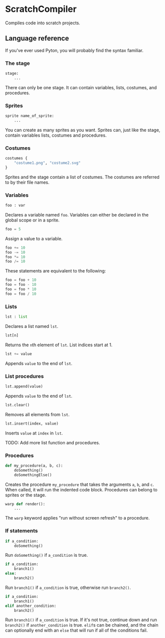 # ScratchCompiler

Compiles code into scratch projects.

## Language reference

If you've ever used Pyton, you will probably find the syntax familiar.

### The stage

```python
stage:
	...
```
There can only be one stage. It can contain variables, lists, costumes, and
procedures.

### Sprites

```python
sprite name_of_sprite:
	...
```
You can create as many sprites as you want. Sprites can, just like the stage,
contain variables lists, costumes and procedures.

### Costumes

```python
costumes {
	"costume1.png", "costume2.svg"
}
```
Sprites and the stage contain a list of costumes. The costumes are referred to
by their file names.

### Variables

```python
foo : var
```
Declares a variable named `foo`. Variables can either be declared in the global
scope or in a sprite.

```python
foo = 5
```
Assign a value to a variable.

```python
foo += 10
foo -= 10
foo *= 10
foo /= 10
```
These statements are equivalent to the following:
```python
foo = foo + 10
foo = foo - 10
foo = foo * 10
foo = foo / 10
```

### Lists

```python
lst : list
```
Declares a list named `lst`.

```python
lst[n]
```

Returns the `n`th element of `lst`. List indices start at 1.

```python
lst += value
```

Appends `value` to the end of `lst`.

### List procedures

```python
lst.append(value)
```

Appends `value` to the end of `lst`.

```python
lst.clear()
```

Removes all elements from `lst`.

```python
lst.insert(index, value)
```

Inserts `value` at `index` in `lst`.

TODO: Add more list function and procedures.

### Procedures

```python
def my_procedure(a, b, c):
	doSomething()
	doSomethingElse()
```
Creates the procedure `my_procedure` that takes the arguments `a`, `b`, and
`c`. When called, it will run the indented code block. Procedures can belong to
sprites or the stage.

```python
warp def render():
	...
```
The `warp` keyword applies "run without screen refresh" to a procedure.

### If statements

```python
if a_condition:
	doSomething()
```
Run `doSomething()` if `a_condition` is true.

```python
if a_condition:
	branch1()
else:
	branch2()
```
Run `branch1()` if `a_condition` is true, otherwise run `branch2()`.

```python
if a_condition:
	branch1()
elif another_condition:
	branch2()
```
Run `branch1()` if `a_condition` is true. If it's not true, continue down and
run `branch2()` if `another_condition` is true. `elif`s can be chained, and the
chain can optionally end with an `else` that will run if all of the conditions
fail.
